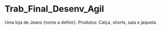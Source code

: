 # Trab_Final_Desenv_Agil
Uma loja de Jeans (nome a definir). Produtos: Calça, shorts, saia e jaqueta.
